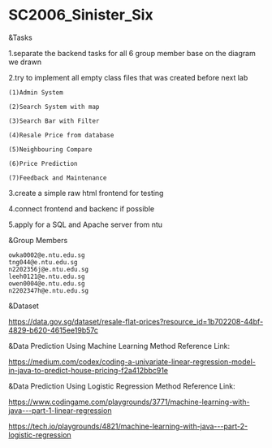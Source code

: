# SC2006_Sinister_Six

&Tasks

1.separate the backend tasks for all 6 group member base on the diagram we drawn

2.try to implement all empty class files that was created before next lab
  
    (1)Admin System
  
    (2)Search System with map
  
    (3)Search Bar with Filter
  
    (4)Resale Price from database
  
    (5)Neighbouring Compare
  
    (6)Price Prediction
  
    (7)Feedback and Maintenance

3.create a simple raw html frontend for testing

4.connect frontend and backenc if possible

5.apply for a SQL and Apache server from ntu



&Group Members

    owka0002@e.ntu.edu.sg
    tng044@e.ntu.edu.sg
    n2202356j@e.ntu.edu.sg
    leeh0121@e.ntu.edu.sg
    owen0004@e.ntu.edu.sg
    n2202347h@e.ntu.edu.sg

&Dataset

https://data.gov.sg/dataset/resale-flat-prices?resource_id=1b702208-44bf-4829-b620-4615ee19b57c

&Data Prediction Using Machine Learning Method Reference Link:

https://medium.com/codex/coding-a-univariate-linear-regression-model-in-java-to-predict-house-pricing-f2a412bbc91e

&Data Prediction Using Logistic Regression Method Reference Link:

https://www.codingame.com/playgrounds/3771/machine-learning-with-java---part-1-linear-regression

https://tech.io/playgrounds/4821/machine-learning-with-java---part-2-logistic-regression







